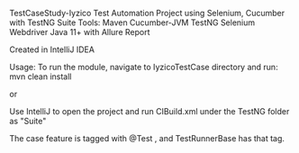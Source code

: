 TestCaseStudy-Iyzico
Test Automation Project using Selenium, Cucumber with TestNG Suite
Tools: Maven Cucumber-JVM TestNG Selenium Webdriver Java 11+ with Allure Report

Created in IntelliJ IDEA



Usage:
To run the module, navigate to IyzicoTestCase directory and run:
mvn clean install

or

Use IntelliJ to open the project and run CIBuild.xml under the TestNG folder as "Suite"


The case feature is tagged with @Test , and TestRunnerBase has that tag.
